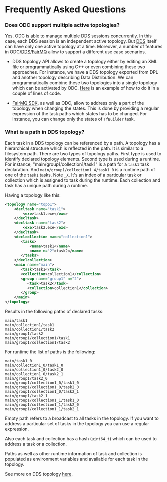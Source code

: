 # Frequently Asked Questions

### Does ODC support multiple active topologies?

Yes. ODC is able to manage multiple DDS sessions concurrently. In this case, each DDS session is an independent active topology. But [DDS](http://dds.gsi.de) itself can have only one active topology at a time. Moreover, a number of features in ODC/[DDS](https://github.com/FairRootGroup/DDS)/[FairMQ](https://github.com/FairRootGroup/FairMQ) allow to support a different use case scenarios. 

  * DDS topology API allows to create a topology either by editing an XML file or programmatically using C++ or even combining these two approaches. For instance, we have a DDS topology exported from DPL and another topology describing Data Distribution. We can programmatically combine these two topologies into a single topology which can be activated by ODC. [Here](../examples/odc-topo.cpp) is an example of how to do it in a couple of lines of code.

  * [FairMQ SDK](https://github.com/FairRootGroup/FairMQ/tree/master/fairmq/sdk), as well as ODC, allow to address only a part of the topology when changing the states. This is done by providing a regular expression of the task paths which states has to be changed. For instance, you can change only the states of `TfBuilder` task.


### What is a path in DDS topology?

Each task in a DDS topology can be referenced by a path. A topology has a hierarchical structure which is reflected in the path. It is similar to a filesystem path. There are two types of topology paths. First type is used to identify declared topology elements. Second type is used during a runtime. For instance, "main/group1/collection1/task1" is a path for a `task1` task declaration. And `main/group1/collection1_4/task1_0` is a runtime path of one of the `task1` tasks. Note `_X`. It's an index of a particular task or collection which is assigned to task during the runtime. Each collection and task has a unique path during a runtime.

Having a topology like this:
```xml
<topology name="topo1">
    <decltask name="task1">
        <exe>task1.exe</exe>
    </decltask>
    <decltask name="task2">
        <exe>task2.exe</exe>
    </decltask>
    <declcollection name="collection1">
       <tasks>
           <name>task1</name>
           <name n="2">task2</name>
       </tasks>
    </declcollection>
    <main name="main">
       <task>task1</task>
       <collection>collection1</collection>
       <group name="group1" n="2">
          <task>task2</task>
          <collection>collection1</collection>
       </group>
    </main>
</topology>
```
Results in the following paths of declared tasks:
```
main/task1
main/collection1/task1
main/collection1/task2
main/group1/task2
main/group1/collection1/task1
main/group1/collection1/task2
```
For runtime the list of paths is the following:
```
main/task1_0
main/collection1_0/task1_0
main/collection1_0/task2_0
main/collection1_0/task2_1
main/group1/task2_0
main/group1/collection1_0/task1_0
main/group1/collection1_0/task2_0
main/group1/collection1_0/task2_1
main/group1/task2_1
main/group1/collection1_1/task1_0
main/group1/collection1_1/task2_0
main/group1/collection1_1/task2_1
```
Empty path refers to a broadcast to all tasks in the topology. If you want to address a particular set of tasks in the topology you can use a regular expression.

Also each task and collection has a hash (`uint64_t`) which can be used to address a task or a collection.

Paths as well as other runtime information of task and collection is populated as environment variables and available for each task in the topology.

See more on DDS topology [here](http://dds.gsi.de/doc/nightly/topology.html).
